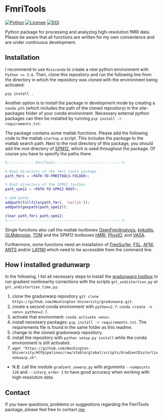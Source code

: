 FmriTools
===

[![Python](https://img.shields.io/badge/Python-3.6%2B-blue)](https://github.com/haenelt/FmriTools)
[![License](https://img.shields.io/github/license/haenelt/FmriTools)](https://www.gnu.org/licenses/gpl-3.0)
[![DOI](https://zenodo.org/badge/172737126.svg)](https://zenodo.org/doi/10.5281/zenodo.10573041)

Python package for processing and analyzing high-resolution fMRI data. Please be aware that all functions are written for my own convenience and are under continuous development.

## Installation
I recommend to use `Miniconda` to create a new python environment with `Python >= 3.6`. Then, clone this repository and run the following line from the directory in which the repository was cloned with the environment being activated:

```
pip install .
```

Another option is to install the package in development mode by creating a `conda.pth` (which includes the path of the cloned repository) in the site-packages folder of your conda environment. Necessary external python packages can then be installed by running `pip install -r requirements.txt`.

The package contains some matlab functions. Please add the following code to the matlab `startup.m` script. This includes the package to the matlab search path. Next to the root directory of this package, you should add the root directory of [SPM12](https://www.fil.ion.ucl.ac.uk/spm/software/spm12/), which is used throughout the package. Of course you have to specify the paths there.

```matlab
%------------ FmriTools ------------------------------%

% Root directory of the fmri_tools package
path_fmri = <PATH-TO-FMRITOOLS-FOLDER>;

% Root directory of the SPM12 toolbox
path_spm12 = <PATH-TO-SPM12-ROOT>;

% add paths
addpath(fullfile(path_fmri, 'matlab'));
addpath(genpath(path_spm12));

clear path_fmri path_spm12;
%-----------------------------------------------------%
```

Single functions also call the matlab toolboxes [OpenFmriAnalysis](https://github.com/TimVanMourik/OpenFmriAnalysis), [knkutils](https://github.com/cvnlab/knkutils), [GLMdenoise](https://github.com/cvnlab/GLMdenoise), [TDM](https://github.com/cvnlab/TDM) and the SPM12 toolboxes [hMRI](https://hmri-group.github.io/hMRI-toolbox/), [PhysIO](https://www.tnu.ethz.ch/en/software/tapas/documentations/physio-toolbox), and [VASA](https://pubmed.ncbi.nlm.nih.gov/26416648/).

Furthermore, some functions need an installation of [FreeSurfer](https://surfer.nmr.mgh.harvard.edu/), [FSL](https://fsl.fmrib.ox.ac.uk/fsl/fslwiki/), [AFNI](https://afni.nimh.nih.gov/), [ANTS](https://www.nitrc.org/projects/ants) and/or [LAYNII](https://github.com/layerfMRI/LAYNII) which need to be accessible from the command line.

## How I installed gradunwarp
In the following, I list all necessary steps to install the [gradunwarp toolbox](https://github.com/Washington-University/gradunwarp) to run gradient nonlinearity corrections with the scripts `gnl_undistortion.py` or `gnl_undistortion_time.py`:

1. clone the gradunwarp repository `git clone https://github.com/Washington-University/gradunwarp.git`.
2. create a second conda environment with `python=2.7`: `conda create -n <env> python=2.7`.
3. activate that environment: `conda activate <env>`.
4. install necessary packages: `pip install -r requirements.txt`. The requirements file is found in the same folder as this readme.
5. change to the cloned gradunwarp repository.
6. install the repository with `python setup.py install` while the conda environment is still activated.
7. `wget "https://github.com/Washington-University/HCPpipelines/raw/stable/global/scripts/GradientDistortionUnwarp.sh"`.
- N.B. call the module `gradient_unwarp.py` with arguments `--numpoints 128` and `--interp_order 2` to have good accuracy when working with high-resolution data.

## Contact
If you have questions, problems or suggestions regarding the FmriTools package, please feel free to contact [me](mailto:daniel.haenelt@gmail.com).
